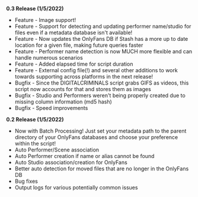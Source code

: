 **0.3 Release (1/5/2022)**
-  Feature - Image support!
-  Feature - Support for detecting and updating performer name/studio for files even if a metadata database isn't available!
-  Feature - Now updates the OnlyFans DB if Stash has a more up to date location for a given file, making future queries faster
-  Feature - Performer name detection is now MUCH more flexible and can handle numerous scenarios 
-  Feature - Added elapsed time for script duration
-  Feature - External config file(!) and several other additions to work towards supporting across platforms in the next release!
-  Bugfix - Since the DIGITALCRIMINALS script grabs GIFS as videos, this script now accounts for that and stores them as images
-  Bugfix - Studio and Performers weren't being properly created due to missing column information (md5 hash)
-  Bugfix - Speed improvements

**0.2 Release (1/5/2022)**
- Now with Batch Processing! Just set your metadata path to the parent directory of your OnlyFans databases and choose your preference within the script!
- Auto Performer/Scene association
- Auto Performer creation if name or alias cannot be found
- Auto Studio association/creation for OnlyFans
- Better auto detection for moved files that are no longer in the OnlyFans DB
- Bug fixes
- Output logs for various potentially common issues
